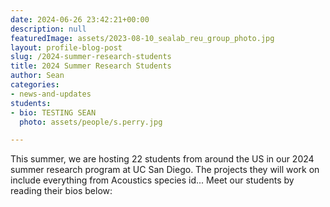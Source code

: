 ```yaml
---
date: 2024-06-26 23:42:21+00:00
description: null
featuredImage: assets/2023-08-10_sealab_reu_group_photo.jpg
layout: profile-blog-post
slug: /2024-summer-research-students
title: 2024 Summer Research Students
author: Sean
categories:
- news-and-updates
students:
- bio: TESTING SEAN
  photo: assets/people/s.perry.jpg

---
```



This summer, we are hosting 22 students from around the US in our 2024 summer research program at UC San Diego. The projects they will work on include everything from Acoustics species id...  Meet our students by reading their bios below:


